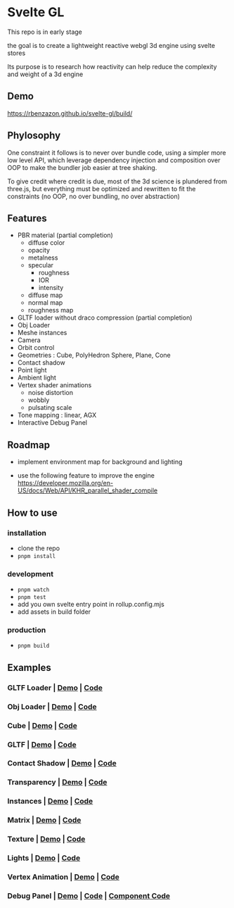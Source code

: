 # Svelte GL

This repo is in early stage

the goal is to create a lightweight reactive webgl 3d engine using svelte stores

Its purpose is to research how reactivity can help reduce the complexity and weight of a 3d engine

## Demo
https://rbenzazon.github.io/svelte-gl/build/

## Phylosophy

One constraint it follows is to never over bundle code, using a simpler more low level API, which leverage dependency injection and composition over OOP to make the bundler job easier at tree shaking.

To give credit where credit is due, most of the 3d science is plundered from three.js, but everything must be optimized and rewritten to fit the constraints (no OOP, no over bundling, no over abstraction)

## Features
- PBR material (partial completion)
    * diffuse color
    * opacity
    * metalness
    * specular
        * roughness
        * IOR
        * intensity
    * diffuse map
    * normal map
    * roughness map
- GLTF loader without draco compression (partial completion)
- Obj Loader
- Meshe instances
- Camera
- Orbit control
- Geometries : Cube, PolyHedron Sphere, Plane, Cone
- Contact shadow
- Point light
- Ambient light
- Vertex shader animations
    * noise distortion
    * wobbly
    * pulsating scale
- Tone mapping : linear, AGX
- Interactive Debug Panel

## Roadmap
- implement environment map for background and lighting

- use the following feature to improve the engine
https://developer.mozilla.org/en-US/docs/Web/API/KHR_parallel_shader_compile

## How to use

### installation
- clone the repo
- `pnpm install`

### development
- `pnpm watch`
- `pnpm test`
- add you own svelte entry point in rollup.config.mjs
- add assets in build folder

### production
- `pnpm build`

## Examples
### GLTF Loader | [Demo](https://rbenzazon.github.io/svelte-gl/build/) | [Code](./src/main-refactor.svelte)
### Obj Loader | [Demo](https://rbenzazon.github.io/svelte-gl/build/venus) | [Code](./src/venus.svelte)
### Cube | [Demo](https://rbenzazon.github.io/svelte-gl/build/cube) | [Code](./src/cube.svelte)
### GLTF | [Demo](https://rbenzazon.github.io/svelte-gl/build/gltf) | [Code](./src/gltf.svelte)
### Contact Shadow | [Demo](https://rbenzazon.github.io/svelte-gl/build/contact-shadow) | [Code](./src/contact-shadow.svelte)
### Transparency | [Demo](https://rbenzazon.github.io/svelte-gl/build/transparency) | [Code](./src/transparency.svelte)
### Instances | [Demo](https://rbenzazon.github.io/svelte-gl/build/instances) | [Code](./src/instances.svelte)
### Matrix | [Demo](https://rbenzazon.github.io/svelte-gl/build/matrix) | [Code](./src/matrix.svelte)
### Texture | [Demo](https://rbenzazon.github.io/svelte-gl/build/texture) | [Code](./src/texture.svelte)
### Lights | [Demo](https://rbenzazon.github.io/svelte-gl/build/lights) | [Code](./src/lights.svelte)
### Vertex Animation | [Demo](https://rbenzazon.github.io/svelte-gl/build/vertex-anim) | [Code](./src/vertex-anim.svelte)
### Debug Panel | [Demo](https://rbenzazon.github.io/svelte-gl/build/lights) | [Code](./src/lights.svelte) | [Component Code](./src/DebugPanel.svelte)